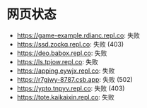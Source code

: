 # 网页状态
- https://game-example.rdianc.repl.co: 失败
- https://ssd.zockq.repl.co: 失败 (403)
- https://deo.babox.repl.co: 失败
- https://ls.tpjow.repl.co: 失败
- https://apping.eywjx.repl.co: 失败
- https://r7gjwy-8787.csb.app: 失败 (502)
- https://ypto.tnpyv.repl.co: 失败 (403)
- https://tote.kaikaixin.repl.co: 失败
